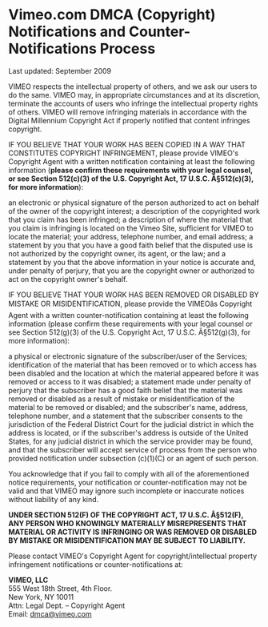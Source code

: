 Vimeo.com DMCA (Copyright) Notifications and Counter-Notifications Process
==========================================================================

Last updated: September 2009

VIMEO respects the intellectual property of others, and we ask our users to do the same. VIMEO may, in appropriate circumstances and at its discretion, terminate the accounts of users who infringe the intellectual property rights of others. VIMEO will remove infringing materials in accordance with the Digital Millennium Copyright Act if properly notified that content infringes copyright.

IF YOU BELIEVE THAT YOUR WORK HAS BEEN COPIED IN A WAY THAT CONSTITUTES COPYRIGHT INFRINGEMENT, please provide VIMEO's Copyright Agent with a written notification containing at least the following information (**please confirm these requirements with your legal counsel, or see Section 512(c)(3) of the U.S. Copyright Act, 17 U.S.C. Â§512(c)(3), for more information**):

an electronic or physical signature of the person authorized to act on behalf of the owner of the copyright interest; a description of the copyrighted work that you claim has been infringed; a description of where the material that you claim is infringing is located on the Vimeo Site, sufficient for VIMEO to locate the material; your address, telephone number, and email address; a statement by you that you have a good faith belief that the disputed use is not authorized by the copyright owner, its agent, or the law; and a statement by you that the above information in your notice is accurate and, under penalty of perjury, that you are the copyright owner or authorized to act on the copyright owner's behalf.

IF YOU BELIEVE THAT YOUR WORK HAS BEEN REMOVED OR DISABLED BY MISTAKE OR MISIDENTIFICATION, please provide the VIMEOâ&#128;&#153;s Copyright Agent with a written counter-notification containing at least the following information (please confirm these requirements with your legal counsel or see Section 512(g)(3) of the U.S. Copyright Act, 17 U.S.C. Â§512(g)(3), for more information):

a physical or electronic signature of the subscriber/user of the Services; identification of the material that has been removed or to which access has been disabled and the location at which the material appeared before it was removed or access to it was disabled; a statement made under penalty of perjury that the subscriber has a good faith belief that the material was removed or disabled as a result of mistake or misidentification of the material to be removed or disabled; and the subscriber's name, address, telephone number, and a statement that the subscriber consents to the jurisdiction of the Federal District Court for the judicial district in which the address is located, or if the subscriber's address is outside of the United States, for any judicial district in which the service provider may be found, and that the subscriber will accept service of process from the person who provided notification under subsection (c)(1)(C) or an agent of such person.

You acknowledge that if you fail to comply with all of the aforementioned notice requirements, your notification or counter-notification may not be valid and that VIMEO may ignore such incomplete or inaccurate notices without liability of any kind.

**UNDER SECTION 512(F) OF THE COPYRIGHT ACT, 17 U.S.C. Â§512(F), ANY PERSON WHO KNOWINGLY MATERIALLY MISREPRESENTS THAT MATERIAL OR ACTIVITY IS INFRINGING OR WAS REMOVED OR DISABLED BY MISTAKE OR MISIDENTIFICATION MAY BE SUBJECT TO LIABILITY.**

Please contact VIMEO's Copyright Agent for copyright/intellectual property infringement notifications or counter-notifications at:

 **VIMEO, LLC**  
 555 West 18th Street, 4th Floor.  
 New York, NY 10011  
 Attn: Legal Dept. – Copyright Agent  
 Email: [dmca@vimeo.com](mailto:dmca@vimeo.com)